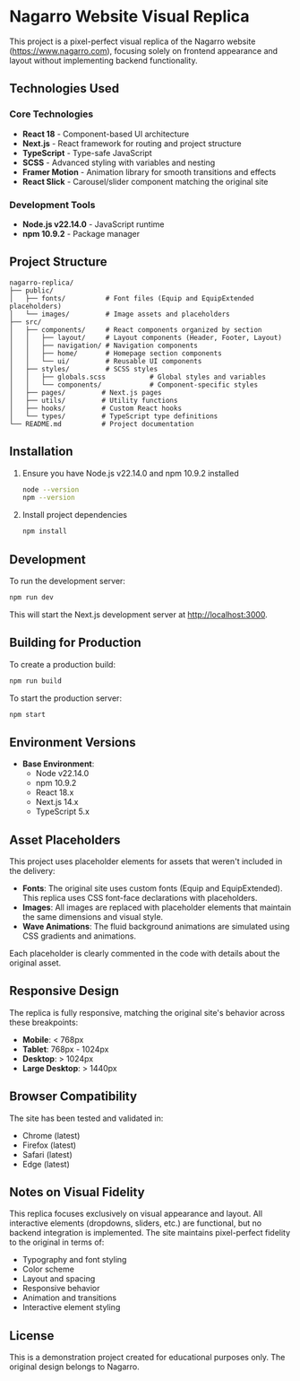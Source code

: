 # Nagarro Website Visual Replica

This project is a pixel-perfect visual replica of the Nagarro website (https://www.nagarro.com), focusing solely on frontend appearance and layout without implementing backend functionality.

## Technologies Used

### Core Technologies
- **React 18** - Component-based UI architecture
- **Next.js** - React framework for routing and project structure
- **TypeScript** - Type-safe JavaScript
- **SCSS** - Advanced styling with variables and nesting
- **Framer Motion** - Animation library for smooth transitions and effects
- **React Slick** - Carousel/slider component matching the original site

### Development Tools
- **Node.js v22.14.0** - JavaScript runtime
- **npm 10.9.2** - Package manager

## Project Structure

```
nagarro-replica/
├── public/
│   ├── fonts/          # Font files (Equip and EquipExtended placeholders)
│   └── images/         # Image assets and placeholders
├── src/
│   ├── components/     # React components organized by section
│   │   ├── layout/     # Layout components (Header, Footer, Layout)
│   │   ├── navigation/ # Navigation components
│   │   ├── home/       # Homepage section components
│   │   └── ui/         # Reusable UI components
│   ├── styles/         # SCSS styles
│   │   ├── globals.scss           # Global styles and variables
│   │   └── components/            # Component-specific styles
│   ├── pages/         # Next.js pages
│   ├── utils/         # Utility functions
│   ├── hooks/         # Custom React hooks
│   └── types/         # TypeScript type definitions
└── README.md          # Project documentation
```

## Installation

1. Ensure you have Node.js v22.14.0 and npm 10.9.2 installed
   ```bash
   node --version
   npm --version
   ```

2. Install project dependencies
   ```bash
   npm install
   ```

## Development

To run the development server:

```bash
npm run dev
```

This will start the Next.js development server at [http://localhost:3000](http://localhost:3000).

## Building for Production

To create a production build:

```bash
npm run build
```

To start the production server:

```bash
npm start
```

## Environment Versions

- **Base Environment**:
  - Node v22.14.0
  - npm 10.9.2
  - React 18.x
  - Next.js 14.x
  - TypeScript 5.x

## Asset Placeholders

This project uses placeholder elements for assets that weren't included in the delivery:

- **Fonts**: The original site uses custom fonts (Equip and EquipExtended). This replica uses CSS font-face declarations with placeholders.
- **Images**: All images are replaced with placeholder elements that maintain the same dimensions and visual style.
- **Wave Animations**: The fluid background animations are simulated using CSS gradients and animations.

Each placeholder is clearly commented in the code with details about the original asset.

## Responsive Design

The replica is fully responsive, matching the original site's behavior across these breakpoints:

- **Mobile**: < 768px
- **Tablet**: 768px - 1024px
- **Desktop**: > 1024px
- **Large Desktop**: > 1440px

## Browser Compatibility

The site has been tested and validated in:
- Chrome (latest)
- Firefox (latest)
- Safari (latest)
- Edge (latest)

## Notes on Visual Fidelity

This replica focuses exclusively on visual appearance and layout. All interactive elements (dropdowns, sliders, etc.) are functional, but no backend integration is implemented. The site maintains pixel-perfect fidelity to the original in terms of:

- Typography and font styling
- Color scheme
- Layout and spacing
- Responsive behavior
- Animation and transitions
- Interactive element styling

## License

This is a demonstration project created for educational purposes only. The original design belongs to Nagarro.
